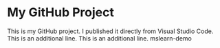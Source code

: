 # My GitHub Project

This is my GitHub project. I published it directly from Visual Studio Code.
This is an additional line.
This is an additional line.
mslearn-demo